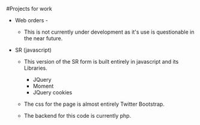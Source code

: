 #Projects for work

* Web orders -
	* This is not currently under development as it's use is questionable in the near future.

* SR (javascript)
	* This version of the SR form is built entirely in javascript and its Libraries.  
		* JQuery
		* Moment
		* JQuery cookies

	* The css for the page is almost entirely Twitter Bootstrap.
	* The backend for this code is currently php.


